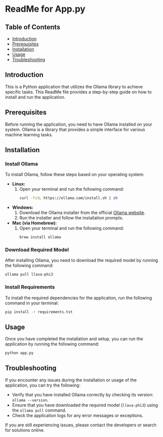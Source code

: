 # ReadMe for App.py

## Table of Contents

* [Introduction](#introduction)
* [Prerequisites](#prerequisites)
* [Installation](#installation)
* [Usage](#usage)
* [Troubleshooting](#troubleshooting)

## Introduction

This is a Python application that utilizes the Ollama library to achieve specific tasks. This ReadMe file provides a step-by-step guide on how to install and run the application.

## Prerequisites

Before running the application, you need to have Ollama installed on your system. Ollama is a library that provides a simple interface for various machine learning tasks.

## Installation

### Install Ollama

To install Ollama, follow these steps based on your operating system:

* **Linux:** 
  1. Open your terminal and run the following command:
     ```bash
     curl -fsSL https://ollama.com/install.sh | sh
     ```
* **Windows:** 
  1. Download the Ollama installer from the official [Ollama website](https://ollama.com/).
  2. Run the installer and follow the installation prompts.
* **Mac (via Homebrew):** 
  1. Open your terminal and run the following command:
     ```bash
     brew install ollama
     ```

### Download Required Model

After installing Ollama, you need to download the required model by running the following command:

```bash
ollama pull llava-phi3
```

### Install Requirements

To install the required dependencies for the application, run the following command in your terminal:

```bash
pip install -r requirements.txt
```

## Usage

Once you have completed the installation and setup, you can run the application by running the following command:

```bash
python app.py
```

## Troubleshooting

If you encounter any issues during the installation or usage of the application, you can try the following:

* Verify that you have installed Ollama correctly by checking its version: `ollama --version`.
* Ensure that you have downloaded the required model (`llava-phi3`) using the `ollama pull` command.
* Check the application logs for any error messages or exceptions.

If you are still experiencing issues, please contact the developers or search for solutions online.

